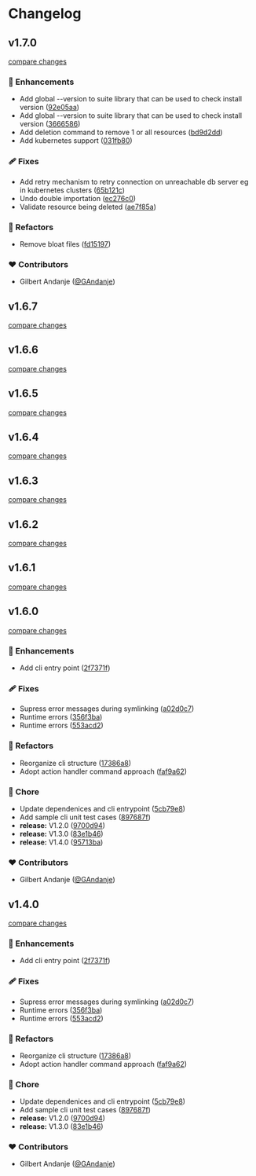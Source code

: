 # Changelog


## v1.7.0

[compare changes](https://github.com/microservices-suite/node-microservices-suite/compare/v3.0.1...v1.7.0)

### 🚀 Enhancements

- Add global --version to suite library that can be used to check install version ([92e05aa](https://github.com/microservices-suite/node-microservices-suite/commit/92e05aa))
- Add global --version to suite library that can be used to check install version ([3666586](https://github.com/microservices-suite/node-microservices-suite/commit/3666586))
- Add deletion command to remove 1 or all resources ([bd9d2dd](https://github.com/microservices-suite/node-microservices-suite/commit/bd9d2dd))
- Add kubernetes support ([031fb80](https://github.com/microservices-suite/node-microservices-suite/commit/031fb80))

### 🩹 Fixes

- Add retry mechanism to retry connection on unreachable db server eg in kubernetes clusters ([65b121c](https://github.com/microservices-suite/node-microservices-suite/commit/65b121c))
- Undo double importation ([ec276c0](https://github.com/microservices-suite/node-microservices-suite/commit/ec276c0))
- Validate resource being deleted ([ae7f85a](https://github.com/microservices-suite/node-microservices-suite/commit/ae7f85a))

### 💅 Refactors

- Remove bloat files ([fd15197](https://github.com/microservices-suite/node-microservices-suite/commit/fd15197))

### ❤️ Contributors

- Gilbert Andanje ([@GAndanje](http://github.com/GAndanje))

## v1.6.7

[compare changes](https://github.com/microservices-suite/node-microservices-suite/compare/v2.1.0...v1.6.7)

## v1.6.6

[compare changes](https://github.com/microservices-suite/node-microservices-suite/compare/v2.0.10...v1.6.6)

## v1.6.5

[compare changes](https://github.com/microservices-suite/node-microservices-suite/compare/v1.6.4...v1.6.5)

## v1.6.4

[compare changes](https://github.com/microservices-suite/node-microservices-suite/compare/v2.0.4...v1.6.4)

## v1.6.3

[compare changes](https://github.com/microservices-suite/node-microservices-suite/compare/v2.0.2...v1.6.3)

## v1.6.2

[compare changes](https://github.com/microservices-suite/node-microservices-suite/compare/v2.0.2-0...v1.6.2)

## v1.6.1

[compare changes](https://github.com/microservices-suite/node-microservices-suite/compare/v2.0.0...v1.6.1)

## v1.6.0

[compare changes](https://github.com/microservices-suite/node-microservices-suite/compare/v1.1.0...v1.6.0)

### 🚀 Enhancements

- Add cli entry point ([2f7371f](https://github.com/microservices-suite/node-microservices-suite/commit/2f7371f))

### 🩹 Fixes

- Supress error messages during symlinking ([a02d0c7](https://github.com/microservices-suite/node-microservices-suite/commit/a02d0c7))
- Runtime errors ([356f3ba](https://github.com/microservices-suite/node-microservices-suite/commit/356f3ba))
- Runtime errors ([553acd2](https://github.com/microservices-suite/node-microservices-suite/commit/553acd2))

### 💅 Refactors

- Reorganize cli structure ([17386a8](https://github.com/microservices-suite/node-microservices-suite/commit/17386a8))
- Adopt action handler command approach ([faf9a62](https://github.com/microservices-suite/node-microservices-suite/commit/faf9a62))

### 🏡 Chore

- Update dependenices and cli entrypoint ([5cb79e8](https://github.com/microservices-suite/node-microservices-suite/commit/5cb79e8))
- Add sample cli unit test cases ([897687f](https://github.com/microservices-suite/node-microservices-suite/commit/897687f))
- **release:** V1.2.0 ([9700d94](https://github.com/microservices-suite/node-microservices-suite/commit/9700d94))
- **release:** V1.3.0 ([83e1b46](https://github.com/microservices-suite/node-microservices-suite/commit/83e1b46))
- **release:** V1.4.0 ([95713ba](https://github.com/microservices-suite/node-microservices-suite/commit/95713ba))

### ❤️ Contributors

- Gilbert Andanje ([@GAndanje](http://github.com/GAndanje))

## v1.4.0

[compare changes](https://github.com/microservices-suite/node-microservices-suite/compare/v1.1.0...v1.4.0)

### 🚀 Enhancements

- Add cli entry point ([2f7371f](https://github.com/microservices-suite/node-microservices-suite/commit/2f7371f))

### 🩹 Fixes

- Supress error messages during symlinking ([a02d0c7](https://github.com/microservices-suite/node-microservices-suite/commit/a02d0c7))
- Runtime errors ([356f3ba](https://github.com/microservices-suite/node-microservices-suite/commit/356f3ba))
- Runtime errors ([553acd2](https://github.com/microservices-suite/node-microservices-suite/commit/553acd2))

### 💅 Refactors

- Reorganize cli structure ([17386a8](https://github.com/microservices-suite/node-microservices-suite/commit/17386a8))
- Adopt action handler command approach ([faf9a62](https://github.com/microservices-suite/node-microservices-suite/commit/faf9a62))

### 🏡 Chore

- Update dependenices and cli entrypoint ([5cb79e8](https://github.com/microservices-suite/node-microservices-suite/commit/5cb79e8))
- Add sample cli unit test cases ([897687f](https://github.com/microservices-suite/node-microservices-suite/commit/897687f))
- **release:** V1.2.0 ([9700d94](https://github.com/microservices-suite/node-microservices-suite/commit/9700d94))
- **release:** V1.3.0 ([83e1b46](https://github.com/microservices-suite/node-microservices-suite/commit/83e1b46))

### ❤️ Contributors

- Gilbert Andanje ([@GAndanje](http://github.com/GAndanje))

